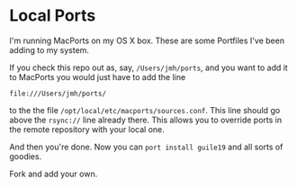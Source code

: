 Local Ports
=

I'm running MacPorts on my OS X box. These are some Portfiles I've
been adding to my system.

If you check this repo out as, say, `/Users/jmh/ports`, and you want
to add it to MacPorts you would just have to add the line

    file:///Users/jmh/ports/

to the the file `/opt/local/etc/macports/sources.conf`. This line
should go above the `rsync://` line already there. This allows you to
override ports in the remote repository with your local one.

And then you're done. Now you can `port install guile19` and all sorts
of goodies.

Fork and add your own.
